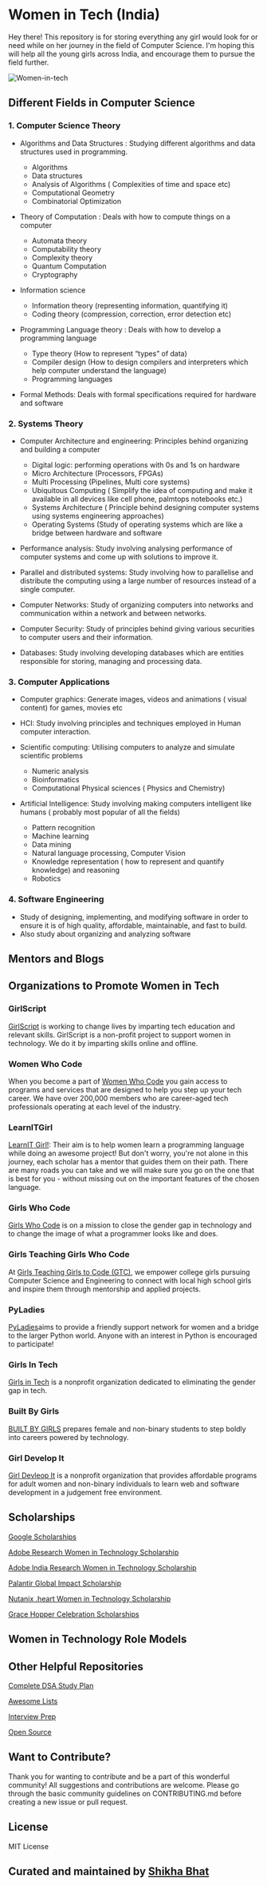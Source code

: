 # Women in Tech (India)

Hey there! This repository is for storing everything any girl would look for or need while on her journey in the field of Computer Science.
I'm hoping this will help all the young girls across India, and encourage them to pursue the field further. 

 ![Women-in-tech](https://anitab.org/wp-content/uploads/2017/08/indian-women-tech-700x467.jpg)
## Different Fields in Computer Science 
### 1. Computer Science Theory
  * Algorithms and Data Structures : Studying different algorithms and data structures used in programming.
    * Algorithms
    * Data structures
    * Analysis of Algorithms ( Complexities of time and space etc)
    * Computational Geometry
    * Combinatorial Optimization
    
  * Theory of Computation : Deals with how to compute things on a computer
    * Automata theory
    * Computability theory
    * Complexity theory
    * Quantum Computation
    * Cryptography
    
  * Information science
    * Information theory (representing information, quantifying it)
    * Coding theory (compression, correction, error detection etc)
    
  * Programming Language theory : Deals with how to develop a programming language
    * Type theory (How to represent “types” of data)
    * Compiler design (How to design compilers and interpreters which help computer understand the language)
    * Programming languages
    
   * Formal Methods: Deals with formal specifications required for hardware and software
   
   
### 2. Systems Theory

  * Computer Architecture and engineering: Principles behind organizing and building a computer
    * Digital logic: performing operations with 0s and 1s on hardware
    * Micro Architecture (Processors, FPGAs)
    * Multi Processing (Pipelines, Multi core systems)
    * Ubiquitous Computing ( Simplify the idea of computing and make it available in all devices like cell phone, palmtops notebooks etc.)
    * Systems Architecture ( Principle behind designing computer systems using systems engineering approaches)
    * Operating Systems (Study of operating systems which are like a bridge between hardware and software
    
  * Performance analysis: Study involving analysing performance of computer systems and come up with solutions to improve it.
  
  * Parallel and distributed systems: Study involving how to parallelise and distribute the computing using a large number of resources instead of a single computer.
  * Computer Networks: Study of organizing computers into networks and communication within a network and between networks.
  
  * Computer Security: Study of principles behind giving various securities to computer users and their information.
  
  * Databases: Study involving developing databases which are entities responsible for storing, managing and processing data.
  
  
### 3. Computer Applications

  * Computer graphics: Generate images, videos and animations ( visual content) for games, movies etc
  
  * HCI: Study involving principles and techniques employed in Human computer interaction.
  
  * Scientific computing: Utilising computers to analyze and simulate scientific problems
    * Numeric analysis
    * Bioinformatics
    * Computational Physical sciences ( Physics and Chemistry)
  
  * Artificial Intelligence: Study involving making computers intelligent like humans ( probably most popular of all the fields)
    * Pattern recognition
    * Machine learning
    * Data mining
    * Natural language processing, Computer Vision
    * Knowledge representation ( how to represent and quantify knowledge) and reasoning
    * Robotics
    
    
 ### 4. Software Engineering
 
  * Study of designing, implementing, and modifying software in order to ensure it is of high quality, affordable, maintainable, and fast to build.
  * Also study about organizing and analyzing software

## Mentors and Blogs

## Organizations to Promote Women in Tech

### GirlScript
[GirlScript](https://www.girlscript.tech/home) is working to change lives by imparting tech education and relevant skills. GirlScript is a non-profit project to support women in technology. We do it by imparting skills online and offline. 

### Women Who Code
When you become a part of [Women Who Code](https://www.womenwhocode.com/) you gain access to programs and services that are designed to help you step up your tech career. We have over 200,000 members who are career-aged tech professionals operating at each level of the industry.

### LearnITGirl
[LearnIT Girl!](https://www.learnitgirl.com/): Their aim is to help women learn a programming language while doing an awesome project! But don't worry, you're not alone in this journey, each scholar has a mentor that guides them on their path. There are many roads you can take and we will make sure you go on the one that is best for you - without missing out on the important features of the chosen language.

### Girls Who Code
[Girls Who Code](https://girlswhocode.com/) is on a mission to close the gender gap in technology and to change the image of what a programmer looks like and does.

### Girls Teaching Girls Who Code
At [Girls Teaching Girls to Code (GTC)](https://www.girlsteachinggirlstocode.org/), we empower college girls pursuing Computer Science and Engineering to connect with local high school girls and inspire them through mentorship and applied projects.

### PyLadies
[PyLadies](https://pyladies.com/)aims to provide a friendly support network for women and a bridge to the larger Python world. Anyone with an interest in Python is encouraged to participate!

### Girls In Tech
[Girls in Tech](https://girlsintech.org/) is a nonprofit organization dedicated to eliminating the gender gap in tech. 

### Built By Girls
[BUILT BY GIRLS](https://www.builtbygirls.com/) prepares female and non-binary students to step boldly into careers powered by technology. 

### Girl Develop It
[Girl Devleop It](https://www.girldevelopit.com/) is a nonprofit organization that provides affordable programs for adult women and non-binary individuals to learn web and software development in a judgement free environment.


## Scholarships
[Google Scholarships](https://buildyourfuture.withgoogle.com/scholarships/)

[Adobe Research Women in Technology Scholarship](https://research.adobe.com/scholarship/)

[Adobe India Research Women in Technology Scholarship](https://research.adobe.com/adobe-india-women-in-technology-scholarship/)

[Palantir Global Impact Scholarship](https://www.palantir.com/students/scholarship/global-impact/)

[Nutanix .heart Women in Technology Scholarship](https://www.nutanix.com/scholarships)

[Grace Hopper Celebration Scholarships](https://ghc.anitab.org/scholarships-2/)

## Women in Technology Role Models

## Other Helpful Repositories
[Complete DSA Study Plan](https://github.com/jwasham/coding-interview-university/)

[Awesome Lists](https://github.com/sindresorhus/awesome)

[Interview Prep](https://github.com/h5bp/Front-end-Developer-Interview-Questions)

[Open Source](https://github.com/shainakrumme/open-source-handbook)

## Want to Contribute?
Thank you for wanting to contribute and be a part of this wonderful community! All suggestions and contributions are welcome. Please go through the basic community guidelines on CONTRIBUTING.md before creating a new issue or pull request. 

## License
MIT License

## Curated and maintained by [Shikha Bhat](https://github.com/shikha-16)


